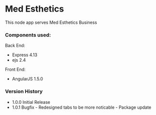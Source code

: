 # Med Esthetics
This node app serves Med Esthetics Business



### Components used:
Back End:

* Express	4.13
* ejs		2.4

Front End:

* AngularJS		1.5.0


### Version History

* 1.0.0 	Initial Release
* 1.0.1 	Bugfix
			- Redesigned tabs to be more noticable
			- Package update
			
